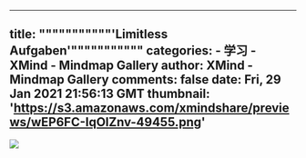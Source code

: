 
---
title: """""""""""'Limitless Aufgaben'"""""""""""
categories: 
    - 学习
    - XMind - Mindmap Gallery
author: XMind - Mindmap Gallery
comments: false
date: Fri, 29 Jan 2021 21:56:13 GMT
thumbnail: 'https://s3.amazonaws.com/xmindshare/previews/wEP6FC-IqOlZnv-49455.png'
---

<div>   
<img src="https://s3.amazonaws.com/xmindshare/previews/wEP6FC-IqOlZnv-49455.png" referrerpolicy="no-referrer">  
</div>
            